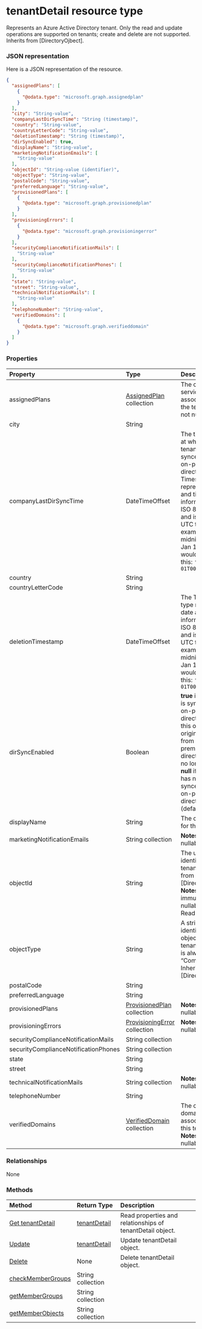 # tenantDetail resource type

Represents an Azure Active Directory tenant. Only the read and update operations are supported on tenants; create and delete are not supported. Inherits from [DirectoryOjbect].

### JSON representation

Here is a JSON representation of the resource.

<!-- {
  "blockType": "resource",
  "optionalProperties": [

  ],
  "@odata.type": "microsoft.graph.tenantdetail"
}-->

```json
{
  "assignedPlans": [
    {
      "@odata.type": "microsoft.graph.assignedplan"
    }
  ],
  "city": "String-value",
  "companyLastDirSyncTime": "String (timestamp)",
  "country": "String-value",
  "countryLetterCode": "String-value",
  "deletionTimestamp": "String (timestamp)",
  "dirSyncEnabled": true,
  "displayName": "String-value",
  "marketingNotificationEmails": [
    "String-value"
  ],
  "objectId": "String-value (identifier)",
  "objectType": "String-value",
  "postalCode": "String-value",
  "preferredLanguage": "String-value",
  "provisionedPlans": [
    {
      "@odata.type": "microsoft.graph.provisionedplan"
    }
  ],
  "provisioningErrors": [
    {
      "@odata.type": "microsoft.graph.provisioningerror"
    }
  ],
  "securityComplianceNotificationMails": [
    "String-value"
  ],
  "securityComplianceNotificationPhones": [
    "String-value"
  ],
  "state": "String-value",
  "street": "String-value",
  "technicalNotificationMails": [
    "String-value"
  ],
  "telephoneNumber": "String-value",
  "verifiedDomains": [
    {
      "@odata.type": "microsoft.graph.verifieddomain"
    }
  ]
}

```
### Properties
| Property	   | Type	|Description|
|:---------------|:--------|:----------|
|assignedPlans|[AssignedPlan](assignedplan.md) collection|The collection of service plans associated with the tenant.                            **Notes**: not nullable.            |
|city|String|            |
|companyLastDirSyncTime|DateTimeOffset|The time and date at which the tenant was last synced with the on-premise directory.The Timestamp type represents date and time information using ISO 8601 format and is always in UTC time. For example, midnight UTC on Jan 1, 2014 would look like this: `'2014-01-01T00:00:00Z'`|
|country|String|            |
|countryLetterCode|String|            |
|deletionTimestamp|DateTimeOffset|The Timestamp type represents date and time information using ISO 8601 format and is always in UTC time. For example, midnight UTC on Jan 1, 2014 would look like this: `'2014-01-01T00:00:00Z'`|
|dirSyncEnabled|Boolean|**true** if this object is synced from an on-premises directory; **false** if this object was originally synced from an on-premises directory but is no longer synced; **null** if this object has never been synced from an on-premises directory (default).|
|displayName|String|The display name for the tenant.|
|marketingNotificationEmails|String collection|                                        **Notes**: not nullable.            |
|objectId|String|The unique identifier for the tenant. Inherited from [DirectoryObject].                            **Notes**: **key**, immutable, not nullable, unique.             Read-only.|
|objectType|String|A string that identifies the object type. For tenants the value is always “Company”. Inherited from [DirectoryObject].|
|postalCode|String|            |
|preferredLanguage|String|            |
|provisionedPlans|[ProvisionedPlan](provisionedplan.md) collection|                                        **Notes**: not nullable.            |
|provisioningErrors|[ProvisioningError](provisioningerror.md) collection|                                        **Notes**: not nullable.            |
|securityComplianceNotificationMails|String collection||
|securityComplianceNotificationPhones|String collection||
|state|String|            |
|street|String|            |
|technicalNotificationMails|String collection|                                        **Notes**: not nullable.            |
|telephoneNumber|String|            |
|verifiedDomains|[VerifiedDomain](verifieddomain.md) collection|The collection of domains associated with this tenant.                            **Notes**: not nullable.            |

### Relationships
None


### Methods

| Method		   | Return Type	|Description|
|:---------------|:--------|:----------|
|[Get tenantDetail](../api/tenantdetail_get.md) | [tenantDetail](tenantdetail.md) |Read properties and relationships of tenantDetail object.|
|[Update](../api/tenantdetail_update.md) | [tenantDetail](tenantdetail.md)	|Update tenantDetail object. |
|[Delete](../api/tenantdetail_delete.md) | None |Delete tenantDetail object. |
|[checkMemberGroups](../api/tenantdetail_checkmembergroups.md)|String collection||
|[getMemberGroups](../api/tenantdetail_getmembergroups.md)|String collection||
|[getMemberObjects](../api/tenantdetail_getmemberobjects.md)|String collection||

<!-- uuid: 8fcb5dbc-d5aa-4681-8e31-b001d5168d79
2015-10-25 14:57:30 UTC -->
<!-- {
  "type": "#page.annotation",
  "description": "tenantDetail resource",
  "keywords": "",
  "section": "documentation",
  "tocPath": ""
}-->